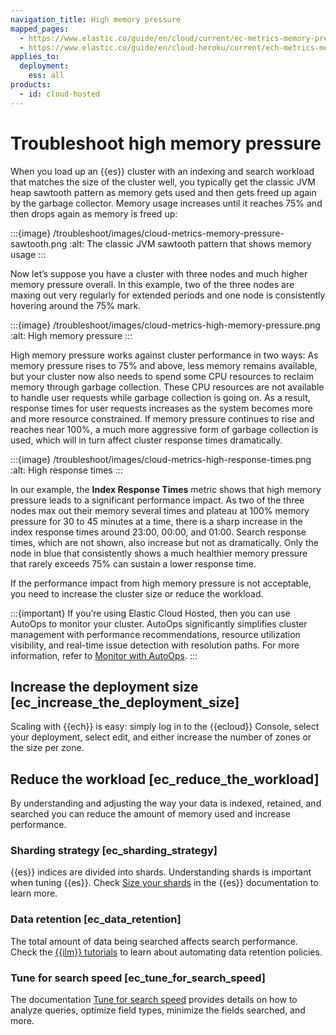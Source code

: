 ```yaml
---
navigation_title: High memory pressure
mapped_pages:
  - https://www.elastic.co/guide/en/cloud/current/ec-metrics-memory-pressure.html
  - https://www.elastic.co/guide/en/cloud-heroku/current/ech-metrics-memory-pressure.html
applies_to:
  deployment:
    ess: all
products:
  - id: cloud-hosted
---
```


# Troubleshoot high memory pressure

When you load up an {{es}} cluster with an indexing and search workload that matches the size of the cluster well, you typically get the classic JVM heap sawtooth pattern as memory gets used and then gets freed up again by the garbage collector. Memory usage increases until it reaches 75% and then drops again as memory is freed up:

:::{image} /troubleshoot/images/cloud-metrics-memory-pressure-sawtooth.png
:alt: The classic JVM sawtooth pattern that shows memory usage
:::

Now let’s suppose you have a cluster with three nodes and much higher memory pressure overall. In this example, two of the three nodes are maxing out very regularly for extended periods and one node is consistently hovering around the 75% mark.

:::{image} /troubleshoot/images/cloud-metrics-high-memory-pressure.png
:alt: High memory pressure
:::

High memory pressure works against cluster performance in two ways: As memory pressure rises to 75% and above, less memory remains available, but your cluster now also needs to spend some CPU resources to reclaim memory through garbage collection. These CPU resources are not available to handle user requests while garbage collection is going on. As a result, response times for user requests increases as the system becomes more and more resource constrained. If memory pressure continues to rise and reaches near 100%, a much more aggressive form of garbage collection is used, which will in turn affect cluster response times dramatically.

:::{image} /troubleshoot/images/cloud-metrics-high-response-times.png
:alt: High response times
:::

In our example, the **Index Response Times** metric shows that high memory pressure leads to a significant performance impact. As two of the three nodes max out their memory several times and plateau at 100% memory pressure for 30 to 45 minutes at a time, there is a sharp increase in the index response times around 23:00, 00:00, and 01:00. Search response times, which are not shown, also increase but not as dramatically. Only the node in blue that consistently shows a much healthier memory pressure that rarely exceeds 75% can sustain a lower response time.

If the performance impact from high memory pressure is not acceptable, you need to increase the cluster size or reduce the workload.

:::{important}
 If you’re using Elastic Cloud Hosted, then you can use AutoOps to monitor your cluster. AutoOps significantly simplifies cluster management with performance recommendations, resource utilization visibility, and real-time issue detection with resolution paths. For more information, refer to [Monitor with AutoOps](/deploy-manage/monitor/autoops.md).
:::

## Increase the deployment size [ec_increase_the_deployment_size]

Scaling with {{ech}} is easy: simply log in to the {{ecloud}} Console, select your deployment, select edit, and either increase the number of zones or the size per zone.


## Reduce the workload [ec_reduce_the_workload]

By understanding and adjusting the way your data is indexed, retained, and searched you can reduce the amount of memory used and increase performance.


### Sharding strategy [ec_sharding_strategy]

{{es}} indices are divided into shards. Understanding shards is important when tuning {{es}}. Check [Size your shards](/deploy-manage/production-guidance/optimize-performance/size-shards.md) in the {{es}} documentation to learn more.


### Data retention [ec_data_retention]

The total amount of data being searched affects search performance. Check the [{{ilm}} tutorials](/manage-data/lifecycle/index-lifecycle-management/ilm-tutorials.md) to learn about automating data retention policies.


### Tune for search speed [ec_tune_for_search_speed]

The documentation [Tune for search speed](/deploy-manage/production-guidance/optimize-performance/search-speed.md) provides details on how to analyze queries, optimize field types, minimize the fields searched, and more.
